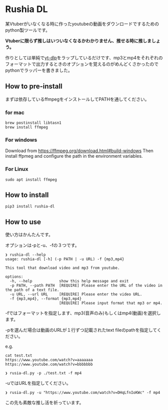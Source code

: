 # Rushia DL

某Vtuberがいなくなる時に作ったyoutubeの動画をダウンロードでするためのpython製ツールです。

**Vtuberに限らず推しはいついなくなるかわかりません、推せる時に推しましょう。**

作りとしては単純で[yt-dlp](https://github.com/yt-dlp/yt-dlp)をラップしているだけです、mp3とmp4をそれぞれのフォーマットで出力するときのオプションを覚えるのがめんどくさかったのでpythonでラッパーを書きました。

## How to pre-install

まずは依存しているffmpegをインストールしてPATHを通してください。

### for mac
```
brew postinstall libtasn1
brew install ffmpeg
```

### For windows
Download from https://ffmpeg.org/download.html#build-windows
Then install ffpmeg and configure the path in the environment variables.

### For Linux
```
sudo apt install ffmpeg
```
## How to install
```
pip3 install rushia-dl
```

## How to use

使い方はかんたんです。

オプションは-pと-u、-fの３つです。

```
❯ rushia-dl --help
usage: rushia-dl [-h] (-p PATH | -u URL) -f {mp3,mp4}

This tool that download video and mp3 from youtube.

options:
  -h, --help            show this help message and exit
  -p PATH, --path PATH  [REQUIRE] Please enter the URL of the video in the path of a text file.
  -u URL, --url URL     [REQUIRE] Please enter the video URL.
  -f {mp3,mp4}, --format {mp3,mp4}
                        [REQUIRE] Please input format that mp3 or mp4.

```

-fではフォーマットを指定します、mp3(音声のみ)もしくはmp4(動画)を選択します。

-pを選んだ場合は動画のURLが１行ずつ記載されたtext fileのpathを指定してください。

e.g. 
```
cat test.txt
https://www.youtube.com/watch?v=aaaaaaa
https://www.youtube.com/watch?v=bbbbbbb
```

```
❯ rusia-dl.py -p ./test.txt -f mp4
```

-uではURLを指定してください。

```
❯ rusia-dl.py -u "https://www.youtube.com/watch?v=DHqLfnIoKWc" -f mp4
```

この先も素敵な推し活を祈っています。
